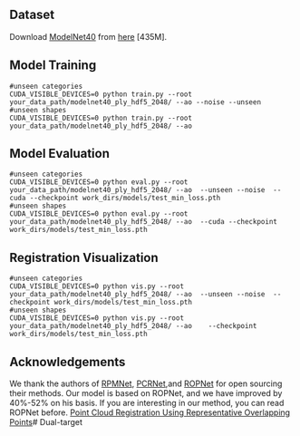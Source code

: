 ## Dataset

Download [ModelNet40](https://modelnet.cs.princeton.edu) from [here](https://shapenet.cs.stanford.edu/media/modelnet40_ply_hdf5_2048.zip) [435M].

## Model Training

```
#unseen categories
CUDA_VISIBLE_DEVICES=0 python train.py --root your_data_path/modelnet40_ply_hdf5_2048/ --ao --noise --unseen
#unseen shapes
CUDA_VISIBLE_DEVICES=0 python train.py --root your_data_path/modelnet40_ply_hdf5_2048/ --ao
```
## Model Evaluation
```
#unseen categories
CUDA_VISIBLE_DEVICES=0 python eval.py --root your_data_path/modelnet40_ply_hdf5_2048/ --ao  --unseen --noise  --cuda --checkpoint work_dirs/models/test_min_loss.pth
#unseen shapes
CUDA_VISIBLE_DEVICES=0 python eval.py --root your_data_path/modelnet40_ply_hdf5_2048/ --ao  --cuda --checkpoint work_dirs/models/test_min_loss.pth
```

## Registration Visualization

```
#unseen categories
CUDA_VISIBLE_DEVICES=0 python vis.py --root your_data_path/modelnet40_ply_hdf5_2048/ --ao  --unseen --noise  --checkpoint work_dirs/models/test_min_loss.pth
#unseen shapes
CUDA_VISIBLE_DEVICES=0 python vis.py --root your_data_path/modelnet40_ply_hdf5_2048/ --ao    --checkpoint work_dirs/models/test_min_loss.pth
```

## Acknowledgements

We thank the authors of [RPMNet](https://github.com/yewzijian/RPMNet), [PCRNet](https://github.com/vinits5/pcrnet_pytorch),and [ROPNet](https://github.com/zhulf0804/ROPNet) for open sourcing their methods. Our model is based on ROPNet, and we have improved by 40%-52% on his basis.  If you are interesting in our method, you can read ROPNet before.   [Point Cloud Registration Using Representative Overlapping Points](https://arxiv.org/abs/2107.02583)# Dual-target
